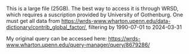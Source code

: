 This is a large file (25GB). The best way to access it is through WRSD, which 
requires a suscription provided by University of Gothenburg. One must get all data 
from https://wrds-www.wharton.upenn.edu/data-dictionary/contrib_global_factor/, 
filtering by 1990-07-01 to 2024-03-31

My original query can be accessed here: https://wrds-www.wharton.upenn.edu/query-manager/query/8679286/
